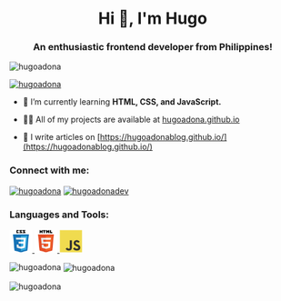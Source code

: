 <h1 align="center">Hi 👋, I'm Hugo</h1>
<h3 align="center">An enthusiastic frontend developer from Philippines!</h3>

<p align="left"> <img src="https://komarev.com/ghpvc/?username=hugoadona&label=Profile%20views&color=0e75b6&style=flat" alt="hugoadona" /> </p>

<p align="left"> <a href="https://github.com/ryo-ma/github-profile-trophy"><img src="https://github-profile-trophy.vercel.app/?username=hugoadona" alt="hugoadona" /></a> </p>

- 🌱 I’m currently learning **HTML, CSS, and JavaScript.**

- 👨‍💻 All of my projects are available at [hugoadona.github.io](hugoadona.github.io)

- 📝 I write articles on [https://hugoadonablog.github.io/](https://hugoadonablog.github.io/)

<h3 align="left">Connect with me:</h3>
<p align="left">
<a href="https://twitter.com/hugoadona" target="blank"><img align="center" src="https://raw.githubusercontent.com/rahuldkjain/github-profile-readme-generator/master/src/images/icons/Social/twitter.svg" alt="hugoadona" height="30" width="40" /></a>
<a href="https://fb.com/hugoadonadev" target="blank"><img align="center" src="https://raw.githubusercontent.com/rahuldkjain/github-profile-readme-generator/master/src/images/icons/Social/facebook.svg" alt="hugoadonadev" height="30" width="40" /></a>
</p>

<h3 align="left">Languages and Tools:</h3>
<p align="left"> <a href="https://www.w3schools.com/css/" target="_blank" rel="noreferrer"> <img src="https://raw.githubusercontent.com/devicons/devicon/master/icons/css3/css3-original-wordmark.svg" alt="css3" width="40" height="40"/> </a> <a href="https://www.w3.org/html/" target="_blank" rel="noreferrer"> <img src="https://raw.githubusercontent.com/devicons/devicon/master/icons/html5/html5-original-wordmark.svg" alt="html5" width="40" height="40"/> </a> <a href="https://developer.mozilla.org/en-US/docs/Web/JavaScript" target="_blank" rel="noreferrer"> <img src="https://raw.githubusercontent.com/devicons/devicon/master/icons/javascript/javascript-original.svg" alt="javascript" width="40" height="40"/> </a> </p>

<p><img align="left" src="https://github-readme-stats.vercel.app/api/top-langs?username=hugoadona&show_icons=true&locale=en&layout=compact" alt="hugoadona" /></p>

<p>&nbsp;<img align="center" src="https://github-readme-stats.vercel.app/api?username=hugoadona&show_icons=true&locale=en" alt="hugoadona" /></p>

<p><img align="center" src="https://github-readme-streak-stats.herokuapp.com/?user=hugoadona&" alt="hugoadona" /></p>
